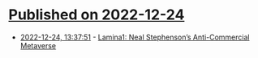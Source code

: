 # [Published on 2022-12-24](index.md)

* [2022-12-24, 13:37:51](https://news.ycombinator.com/item?id=34116669) - [Lamina1: Neal Stephenson’s Anti-Commercial Metaverse](https://www.redbrick.me/lamina1-neal-stephensons-anti-commercial-metaverse/)

